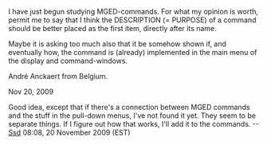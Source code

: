 I have just begun studying MGED-commands. For what my opinion is worth,
permit me to say that I think the DESCRIPTION (= PURPOSE) of a command
should be better placed as the first item, directly after its name.

Maybe it is asking too much also that it be somehow shown if, and
eventually how, the command is (already) implemented in the main menu of
the display and command-windows.

André Anckaert from Belgium.

Nov 20, 2009


Good idea, except that if there's a connection between MGED commands and
the stuff in the pull-down menus, I've not found it yet. They seem to be
separate things. If I figure out how that works, I'll add it to the
commands. --[Ssd](User:Ssd.md) 08:08, 20 November 2009 (EST)
